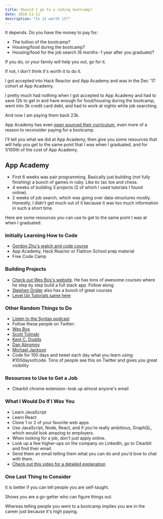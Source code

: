 ```yaml
---
title: Should I go to a coding bootcamp?
date: 2018-11-11
description: "Is it worth it?"
---
```


It depends.
Do you have the money to pay for:
* The tuition of the bootcamp?
* Housing/food during the bootcamp?
* Housing/food for the job search (6 months - 1 year after you graduate)?

If you do, or your family will help you out, go for it.

If not, I don't think it's worth it to do it.

I got accepted into Hack Reactor and App Academy and was in the Dec '17 cohort at App Academy.

I pretty much had nothing when I got accepted to App Academy and had to save 12k to get in and have enough for food/housing during the bootcamp, went into 3k credit card debt, and had to work at nights while job searching.

And now I am paying them back 23k.

App Academy has even [open sourced their curriculum](https://open.appacademy.io/), even more of a reason to reconsider paying for a bootcamp.

I'll tell you what we did at App Academy, then give you some resources that will help you get to the same point that I was when I graduated, and for 1/100th of the cost of App Academy.

## App Academy
* First 6 weeks was pair programming. Basically just building (not fully finishing) a bunch of games in ruby. Like tic tac toe and chess.
* 4 weeks of building 3 projects (2 of which I used tutorials I found online).
* 2 weeks of job search, which was going over data-structures mostly. Honestly, I didn't get much out of it because it was too much information in such a short time.

Here are some resources you can use to get to the same point I was at when I graduated:

### Initially Learning How to Code
* [Gordon Zhu's watch and code course](https://watchandcode.com/)
* App Academy, Hack Reactor or FlatIron School prep material
* Free Code Camp

### Building Projects
* [Check out Wes Bos's website](https://wesbos.com/). He has tons of awesome courses where he step by step build a full stack app. Follow along
* [Stephen Grider](https://www.rallycoding.com/) also has a bunch of great courses
* [Level Up Tutorials same here](https://www.leveluptutorials.com/)

### Other Random Things to Do
* [Listen to the Syntax podcast](https://syntax.fm/)
* Follow these people on Twitter:
* [Wes Bos](https://twitter.com/wesbos)
* [Scott Tolinski](https://twitter.com/stolinski)
* [Kent C. Dodds](https://twitter.com/kentcdodds)
* [Dan Abromov](https://twitter.com/dan_abramov)
* [Michael Jackson](https://twitter.com/mjackson)
* Code for 100 days and tweet each day what you learn using #100daysofcode. Tons of people see this on Twitter and gives you great visibility

### Resources to Use to Get a Job
* Clearbit chrome extension - look up almost anyone's email

### What I Would Do If I Was You
* Learn JavaScript
* Learn React
* Clone 1 or 2 of your favorite web apps
* Use JavaScript, Node, React, and if you're really ambitious, GraphQL, which would look amazing to employers.
* When looking for a job, don't just apply online.
* Look up a few higher-ups on the company on LinkedIn, go to Clearbit and find their email.
* Send them an email telling them what you can do and you'd love to chat with them.
* [Check out this video for a detailed explanation](https://www.facebook.com/meyster/videos/10211245064779073/?query=cold%20email)


### One Last Thing to Consider
It is better if you can tell people you are self-taught.

Shows you are a go-getter who can figure things out.

Whereas telling people you went to a bootcamp implies you are in the career just because it's high paying.
